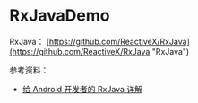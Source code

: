 # RxJavaDemo

RxJava： [https://github.com/ReactiveX/RxJava](https://github.com/ReactiveX/RxJava "RxJava")

参考资料：  

- [给 Android 开发者的 RxJava 详解](https://gank.io/post/560e15be2dca930e00da1083 "给 Android 开发者的 RxJava 详解")